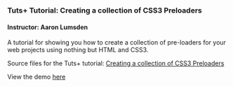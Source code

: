 ### Tuts+ Tutorial: Creating a collection of CSS3 Preloaders

#### Instructor: Aaron Lumsden

A tutorial for showing you how to create a collection of pre-loaders for your web projects using nothing but HTML and CSS3.

Source files for the Tuts+ tutorial: [Creating a collection of CSS3 Preloaders](https://code.tutsplus.com/articles/creating-a-collection-of-css3-preloaders--cms-21978)

View the demo [here](http://aaronlumsden.com/preloaders/)

